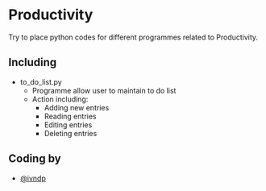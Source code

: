 # Productivity

Try to place python codes for different programmes related to Productivity.



## Including

- to_do_list.py
    - Programme allow user to maintain to do list
    - Action including:
        - Adding new entries
        - Reading entries
        - Editing entries
        - Deleting entries


## Coding by

- [@ivndp](https://www.github.com/ivndp)
